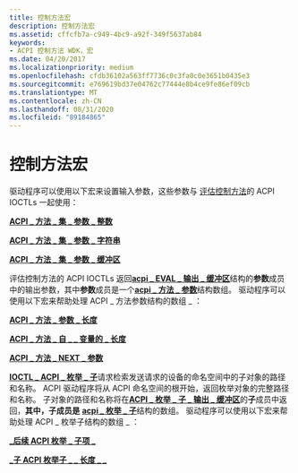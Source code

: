 ```yaml
---
title: 控制方法宏
description: 控制方法宏
ms.assetid: cffcfb7a-c949-4bc9-a92f-349f5637ab84
keywords:
- ACPI 控制方法 WDK，宏
ms.date: 04/20/2017
ms.localizationpriority: medium
ms.openlocfilehash: cfdb36102a563ff7736c0c3fa0c0e3651b0435e3
ms.sourcegitcommit: e769619bd37e04762c77444e8b4ce9fe86ef09cb
ms.translationtype: MT
ms.contentlocale: zh-CN
ms.lasthandoff: 08/31/2020
ms.locfileid: "89184865"
---
```

# <a name="control-method-macros"></a>控制方法宏


驱动程序可以使用以下宏来设置输入参数，这些参数与 [评估控制方法](evaluating-acpi-control-methods.md)的 ACPI IOCTLs 一起使用：

[**ACPI \_ 方法 \_ 集 \_ 参数 \_ 整数**](acpi-method-set-argument-integer.md)

[**ACPI \_ 方法 \_ 集 \_ 参数 \_ 字符串**](acpi-method-set-argument-string.md)

[**ACPI \_ 方法 \_ 集 \_ 参数 \_ 缓冲区**](acpi-method-set-argument-buffer.md)

评估控制方法的 ACPI IOCTLs 返回[**acpi \_ EVAL \_ 输出 \_ 缓冲区**](/windows-hardware/drivers/ddi/acpiioct/ns-acpiioct-_acpi_eval_output_buffer_v1)结构的**参数**成员中的输出参数，其中**参数**成员是一个[**acpi \_ 方法 \_ 参数**](/windows-hardware/drivers/ddi/acpiioct/ns-acpiioct-_acpi_method_argument_v1)结构数组。 驱动程序可以使用以下宏来帮助处理 ACPI \_ 方法参数结构的数组 \_ ：

[**ACPI \_ 方法 \_ 参数 \_ 长度**](acpi-method-argument-length.md)

[**ACPI \_ 方法 \_ 自 \_ \_ 变量的 \_ 长度**](acpi-method-argument-length-from-argument.md)

[**ACPI \_ 方法 \_ NEXT \_ 参数**](acpi-method-next-argument.md)

[**IOCTL \_ ACPI \_ 枚举 \_ 子**](/windows-hardware/drivers/ddi/acpiioct/ni-acpiioct-ioctl_acpi_enum_children)请求检索发送请求的设备的命名空间中的子对象的路径和名称。 ACPI 驱动程序将从 ACPI 命名空间的根开始，返回枚举对象的完整路径和名称。 子对象的路径和名称将在[**ACPI \_ 枚举 \_ 子 \_ 输出 \_ 缓冲区**](/windows-hardware/drivers/ddi/acpiioct/ns-acpiioct-_acpi_enum_children_output_buffer)的**子**成员中返回，**其中，子成员是** [**acpi \_ 枚举 \_ 子**](/windows-hardware/drivers/ddi/acpiioct/ns-acpiioct-_acpi_enum_child)结构的数组。 驱动程序可以使用以下宏来帮助处理 ACPI \_ 枚举子结构的数组 \_ ：

[**\_后续 ACPI 枚举 \_ 子项 \_**](acpi-enum-child-next.md)

[**\_子 ACPI 枚举子 \_ \_ 长度 \_ \_**](acpi-enum-child-length-from-child.md)

 

